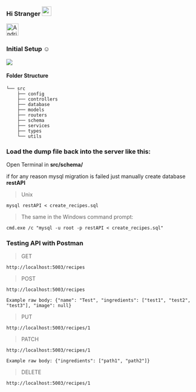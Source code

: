 ### Hi Stranger <img src="https://media.giphy.com/media/hvRJCLFzcasrR4ia7z/giphy.gif" width="25px">

<a href="https://www.linkedin.com/in/andriy-bohdanit/">
  <img align="left" alt="Andriy Bohdan" width="32px" src="https://raw.githubusercontent.com/peterthehan/peterthehan/master/assets/linkedin.svg" />
</a><br/><br/>

### Initial Setup :relaxed:

![](https://giphy.com/embed/5xtDarlj20kaZg9BfgY")

#### Folder Structure

```
└── src
    ├── config
    ├── controllers
    ├── database
    ├── models
    ├── routers
    ├── schema
    ├── services
    ├── types
    └── utils
```

### Load the dump file back into the server like this:

Open Terminal in **src/schema/**

if for any reason mysql migration is failed just manually create database **restAPI**

> Unix

```
mysql restAPI < create_recipes.sql
```

> The same in the Windows command prompt:

```
cmd.exe /c "mysql -u root -p restAPI < create_recipes.sql"
```

### Testing API with Postman

> GET

```
http://localhost:5003/recipes
```

> POST

```
http://localhost:5003/recipes

Example raw body: {"name": "Test", "ingredients": ["test1", "test2", "test3"], "image": null}
```

> PUT

```
http://localhost:5003/recipes/1

```

> PATCH

```
http://localhost:5003/recipes/1

Example raw body: {"ingredients": ["path1", "path2"]}

```

> DELETE

```
http://localhost:5003/recipes/1
```
